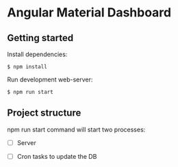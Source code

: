 # Angular Material Dashboard

## Getting started

Install dependencies:

    $ npm install
    
Run development web-server:

    $ npm run start
    
## Project structure

npm run start command will start two processes:
* [ ] Server
* [ ] Cron tasks to update the DB


